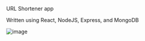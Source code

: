 URL Shortener app

Written using React, NodeJS, Express, and MongoDB

![image](https://github.com/galg-gh/url-shortener/assets/91409344/7a4f8775-0fec-4ec7-810d-5dc854efcbc1)
